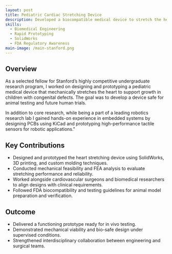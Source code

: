 ```yaml
---
layout: post
title: Pediatric Cardiac Stretching Device
description: Developed a biocompatible medical device to stretch the heart in children with congenital defects as part of Stanford’s Research Program.
skills:
  - Biomedical Engineering
  - Rapid Prototyping
  - SolidWorks
  - FDA Regulatory Awareness
main-image: /main-stanford.png
---
```


## Overview

As a selected fellow for Stanford’s highly competitive undergraduate research program, I worked on designing and prototyping a pediatric medical device that mechanically stretches the heart to support growth in children with congenital defects. The goal was to develop a device safe for animal testing and future human trials. 

In addition to core research, while being a part of a leading robotics research lab I gained hands-on experience in embedded systems by designing PCBs using KiCad and prototyping high-performance tactile sensors for robotic applications."

## Key Contributions

- Designed and prototyped the heart stretching device using SolidWorks, 3D printing, and custom molding techniques.
- Conducted mechanical feasibility and FEA analysis to evaluate stretching performance and reliability.
- Worked alongside cardiovascular surgeons and biomedical researchers to align designs with clinical requirements.
- Followed FDA biocompatibility and testing guidelines for animal model preparation and verification.

## Outcome

- Delivered a functioning prototype ready for in vivo testing.
- Demonstrated mechanical viability and bio-safe design under supervised conditions.
- Strengthened interdisciplinary collaboration between engineering and surgical teams.


